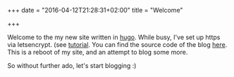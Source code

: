 +++
date = "2016-04-12T21:28:31+02:00"
title = "Welcome"

+++

Welcome to the my new site written in [hugo](http://gohugo.io/).
While busy, I've set up https via letsencrypt. (see [tutorial](https://www.digitalocean.com/community/tutorials/how-to-secure-nginx-with-let-s-encrypt-on-ubuntu-14-04). You can find the source code of the blog [here](https://github.com/tcoopman/hugo-blog).
This is a reboot of my site, and an attempt to blog some more.

So without further ado, let's start blogging :)
